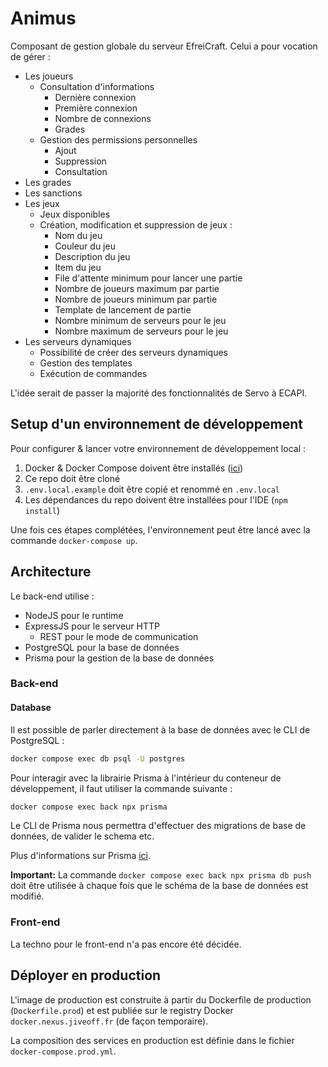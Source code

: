 # Animus

Composant de gestion globale du serveur EfreiCraft.
Celui a pour vocation de gérer :
- Les joueurs
  - Consultation d'informations
    - Dernière connexion
    - Première connexion
    - Nombre de connexions
    - Grades
  - Gestion des permissions personnelles
    - Ajout
    - Suppression
    - Consultation
- Les grades
- Les sanctions
- Les jeux
  - Jeux disponibles
  - Création, modification et suppression de jeux :
    - Nom du jeu
    - Couleur du jeu
    - Description du jeu
    - Item du jeu
    - File d'attente minimum pour lancer une partie
    - Nombre de joueurs maximum par partie
    - Nombre de joueurs minimum par partie
    - Template de lancement de partie
    - Nombre minimum de serveurs pour le jeu
    - Nombre maximum de serveurs pour le jeu
- Les serveurs dynamiques
  - Possibilité de créer des serveurs dynamiques
  - Gestion des templates
  - Exécution de commandes

L'idée serait de passer la majorité des fonctionnalités de Servo à ECAPI.

## Setup d'un environnement de développement

Pour configurer & lancer votre environnement de développement local :

1. Docker & Docker Compose doivent être installés ([ici](https://www.docker.com/products/docker-desktop))
2. Ce repo doit être cloné
3. `.env.local.example` doit être copié et renommé en `.env.local`
4. Les dépendances du repo doivent être installées pour l'IDE (`npm install`)

Une fois ces étapes complétées, l'environnement peut être lancé avec la commande  `docker-compose up`.

## Architecture

Le back-end utilise :
- NodeJS pour le runtime
- ExpressJS pour le serveur HTTP
  - REST pour le mode de communication
- PostgreSQL pour la base de données
- Prisma pour la gestion de la base de données

### Back-end

#### Database

Il est possible de parler directement à la base de données avec le CLI de PostgreSQL : 

```bash
docker compose exec db psql -U postgres
```

Pour interagir avec la librairie Prisma à l'intérieur du conteneur de développement, il faut utiliser la commande suivante :

```bash
docker compose exec back npx prisma
```

Le CLI de Prisma nous permettra d'effectuer des migrations de base de données, de valider le schema etc.

Plus d'informations sur Prisma [ici](https://www.prisma.io/docs/).

**Important:** La commande `docker compose exec back npx prisma db push` doit être utilisée à chaque fois que le schéma de la base de données est modifié.

### Front-end

La techno pour le front-end n'a pas encore été décidée.

## Déployer en production

L'image de production est construite à partir du Dockerfile de production (`Dockerfile.prod`) et est publiée sur le registry Docker `docker.nexus.jiveoff.fr` (de façon temporaire).

La composition des services en production est définie dans le fichier `docker-compose.prod.yml`.